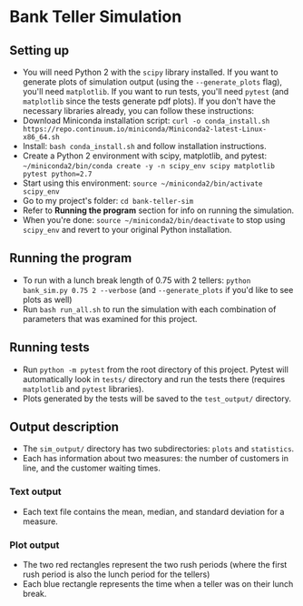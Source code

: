 # Bank Teller Simulation

## Setting up
* You will need Python 2 with the `scipy` library installed. If you want to generate plots of simulation output (using the `--generate_plots` flag), you'll need `matplotlib`. If you want to run tests, you'll need `pytest` (and `matplotlib` since the tests generate pdf plots). If you don't have the necessary libraries already, you can follow these instructions:
* Download Miniconda installation script: `curl -o conda_install.sh https://repo.continuum.io/miniconda/Miniconda2-latest-Linux-x86_64.sh`
* Install: `bash conda_install.sh` and follow installation instructions.
* Create a Python 2 environment with scipy, matplotlib, and pytest: `~/miniconda2/bin/conda create -y -n scipy_env scipy matplotlib pytest python=2.7`
* Start using this environment: `source ~/miniconda2/bin/activate scipy_env`
* Go to my project's folder: `cd bank-teller-sim`
* Refer to **Running the program** section for info on running the simulation.
* When you're done: `source ~/miniconda2/bin/deactivate` to stop using `scipy_env` and revert to your original Python installation.

## Running the program
* To run with a lunch break length of 0.75 with 2 tellers: `python bank_sim.py 0.75 2 --verbose` (and `--generate_plots` if you'd like to see plots as well)
* Run `bash run_all.sh` to run the simulation with each combination of parameters that was examined for this project.

## Running tests
* Run `python -m pytest` from the root directory of this project. Pytest will automatically look in `tests/` directory and run the tests there (requires `matplotlib` and `pytest` libraries).
* Plots generated by the tests will be saved to the `test_output/` directory.

## Output description
* The `sim_output/` directory has two subdirectories: `plots` and `statistics`.
* Each has information about two measures: the number of customers in line, and the customer waiting times.

### Text output
* Each text file contains the mean, median, and standard deviation for a measure.

### Plot output
* The two red rectangles represent the two rush periods (where the first rush period is also the lunch period for the tellers)
* Each blue rectangle represents the time when a teller was on their lunch break.
